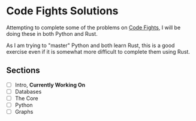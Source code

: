 # Code Fights Solutions

Attempting to complete some of the problems on [Code Fights](https://www.codefights.com), I will be doing these in both Python and Rust.

As I am trying to "master" Python and both learn Rust, this is a good exercise even if it is somewhat more difficult to complete them using Rust.

## Sections

- [ ] Intro, **Currently Working On**
- [ ] Databases
- [ ] The Core
- [ ] Python
- [ ] Graphs
